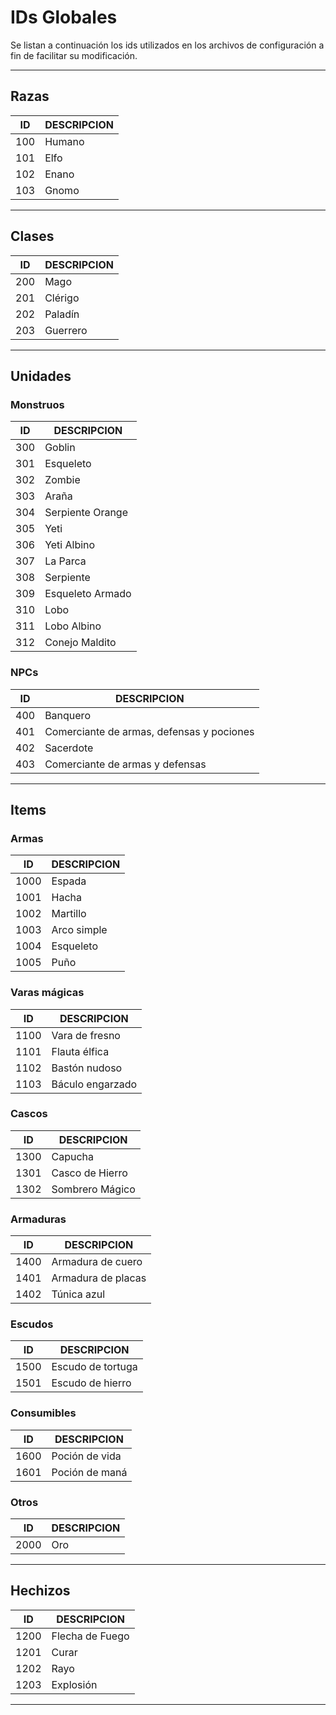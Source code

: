 # IDs Globales

Se listan a continuación los ids utilizados en los archivos de configuración a fin de facilitar su modificación.

---

## Razas
| ID | DESCRIPCION |
|----|-------------|
| 100 | Humano |
| 101 | Elfo |
| 102 | Enano |
| 103 | Gnomo |

---

## Clases
| ID | DESCRIPCION |
|----|-------------|
| 200 | Mago |
| 201 | Clérigo |
| 202 | Paladín |
| 203 | Guerrero |

---

## Unidades

### Monstruos
| ID | DESCRIPCION |
|----|-------------|
| 300 | Goblin |
| 301 | Esqueleto |
| 302 | Zombie |
| 303 | Araña |
| 304 | Serpiente Orange |
| 305 | Yeti |
| 306 | Yeti Albino |
| 307 | La Parca |
| 308 | Serpiente |
| 309 | Esqueleto Armado |
| 310 | Lobo |
| 311 | Lobo Albino |
| 312 | Conejo Maldito |


### NPCs
| ID | DESCRIPCION |
|----|-------------|
| 400 | Banquero |
| 401 | Comerciante de armas, defensas y pociones |
| 402 | Sacerdote |
| 403 | Comerciante de armas y defensas |

---

## Items

### Armas
| ID | DESCRIPCION |
|----|-------------|
| 1000 | Espada |
| 1001 | Hacha |
| 1002 | Martillo |
| 1003 | Arco simple |
| 1004 | Esqueleto |
| 1005 | Puño |

### Varas mágicas
| ID | DESCRIPCION |
|----|-------------|
| 1100 | Vara de fresno |
| 1101 | Flauta élfica |
| 1102 | Bastón nudoso |
| 1103 | Báculo engarzado |

### Cascos
| ID | DESCRIPCION |
|----|-------------|
| 1300 | Capucha |
| 1301 | Casco de Hierro |
| 1302 | Sombrero Mágico |

### Armaduras
| ID | DESCRIPCION |
|----|-------------|
| 1400 | Armadura de cuero |
| 1401 | Armadura de placas |
| 1402 | Túnica azul |

### Escudos
| ID | DESCRIPCION |
|----|-------------|
| 1500 | Escudo de tortuga |
| 1501 | Escudo de hierro |

### Consumibles
| ID | DESCRIPCION |
|----|-------------|
| 1600 | Poción de vida |
| 1601 | Poción de maná |

### Otros
| ID | DESCRIPCION |
|----|-------------|
| 2000 | Oro |

---

## Hechizos
| ID | DESCRIPCION |
|----|-------------|
| 1200 | Flecha de Fuego |
| 1201 | Curar |
| 1202 | Rayo |
| 1203 | Explosión |

---